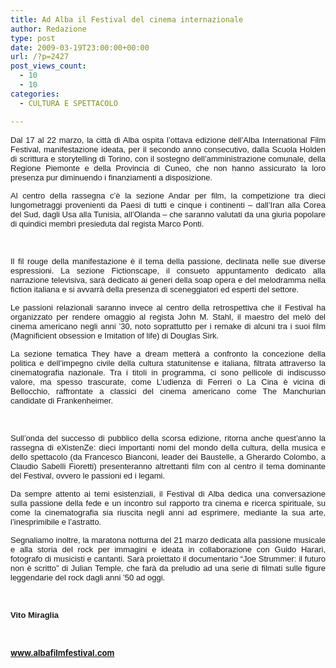 ```yaml
---
title: Ad Alba il Festival del cinema internazionale
author: Redazione
type: post
date: 2009-03-19T23:00:00+00:00
url: /?p=2427
post_views_count:
  - 10
  - 10
categories:
  - CULTURA E SPETTACOLO

---
```

<p style="text&#45;align: justify; ">
  <font face="Tahoma, sans&#45;serif"><font size="2">Dal 17 al 22 marzo, la citt&agrave; di Alba ospita l&rsquo;ottava edizione dell&rsquo;Alba International Film Festival, manifestazione ideata, per il secondo anno consecutivo, dalla Scuola Holden di scrittura e storytelling di Torino, con il sostegno dell&rsquo;amministrazione comunale, della Regione Piemonte e della Provincia di Cuneo, che non hanno assicurato la loro presenza pur diminuendo i finanziamenti a disposizione.</font></font>
</p>

<p style="margin&#45;bottom: 0cm; text&#45;align: justify; ">
  <font face="Tahoma, sans&#45;serif"><font size="2">Al centro della rassegna c&rsquo;&egrave; la sezione Andar per film, la competizione tra dieci lungometraggi provenienti da Paesi di tutti e cinque i continenti &ndash; dall&rsquo;Iran alla Corea del Sud, dagli Usa alla Tunisia, all&rsquo;Olanda &ndash; che saranno valutati da una giuria popolare di quindici membri presieduta dal regista Marco Ponti.</font></font>
</p>

<p style="margin&#45;bottom: 0cm" align="justify">
  &nbsp;
</p>

<p style="margin&#45;bottom: 0cm" align="justify">
  <font face="Tahoma, sans&#45;serif"><font size="2">Il fil rouge della manifestazione &egrave; il tema della passione, declinata nelle sue diverse espressioni. La sezione Fictionscape, il consueto appuntamento dedicato alla narrazione televisiva, sar&agrave; dedicato ai generi della soap opera e del melodramma nella fiction italiana e si avvarr&agrave; della presenza di sceneggiatori ed esperti del settore.</font></font>
</p>

<p style="margin&#45;bottom: 0cm" align="justify">
  <font face="Tahoma, sans&#45;serif"><font size="2">Le passioni relazionali saranno invece al centro della retrospettiva che il Festival ha organizzato per rendere omaggio al regista John M. Stahl, il maestro del mel&ograve; del cinema americano negli anni &rsquo;30, noto soprattutto per i remake di alcuni tra i suoi film (Magnificient obsession e Imitation of life) di Douglas Sirk.</font></font>
</p>

<p style="margin&#45;bottom: 0cm" align="justify">
  <font face="Tahoma, sans&#45;serif"><font size="2">La sezione tematica They have a dream metter&agrave; a confronto la concezione della politica e dell&rsquo;impegno civile della cultura statunitense e italiana, filtrata attraverso la cinematografia nazionale. Tra i titoli in programma, ci sono pellicole di indiscusso valore, ma spesso trascurate, come L&rsquo;udienza di Ferreri o La Cina &egrave; vicina di Bellocchio, raffrontate a classici del cinema americano come The Manchurian candidate di Frankenheimer.</font></font>
</p>

<p style="margin&#45;bottom: 0cm" align="justify">
  &nbsp;
</p>

<p style="margin&#45;bottom: 0cm" align="justify">
  <font face="Tahoma, sans&#45;serif"><font size="2">Sull&rsquo;onda del successo di pubblico della scorsa edizione, ritorna anche quest&rsquo;anno la rassegna di eXistenZe: dieci importanti nomi del mondo della cultura, della musica e dello spettacolo (da Francesco Bianconi, leader dei Baustelle, a Gherardo Colombo, a Claudio Sabelli Fioretti) presenteranno altrettanti film con al centro il tema dominante del Festival, ovvero le passioni ed i legami.</font></font>
</p>

<p style="margin&#45;bottom: 0cm" align="justify">
  <font face="Tahoma, sans&#45;serif"><font size="2">Da sempre attento ai temi esistenziali, il Festival di Alba dedica una conversazione sulla passione della fede e un incontro sul rapporto tra cinema e ricerca spirituale, su come la cinematografia sia riuscita negli anni ad esprimere, mediante la sua arte, l&rsquo;inesprimibile e l&rsquo;astratto.</font></font>
</p>

<p style="margin&#45;bottom: 0cm" align="justify">
  <font face="Tahoma, sans&#45;serif"><font size="2">Segnaliamo inoltre, la maratona notturna del 21 marzo dedicata alla passione musicale e alla storia del rock per immagini e ideata in collaborazione con Guido Harari, fotografo di musicisti e cantanti. Sar&agrave; proiettato il documentario &ldquo;Joe Strummer: il futuro non &egrave; scritto&rdquo; di Julian Temple, che far&agrave; da preludio ad una serie di filmati sulle figure leggendarie del rock dagli anni &rsquo;50 ad oggi. </font></font>
</p>

<p style="margin&#45;bottom: 0cm" align="justify">
  &nbsp;
</p>

<p style="margin&#45;bottom: 0cm" align="justify">
  <font face="Tahoma, sans&#45;serif"><font size="2"><strong>Vito Miraglia</strong></font></font>
</p>

<p style="margin&#45;bottom: 0cm" align="justify">
  &nbsp;
</p>

<p style="margin&#45;bottom: 0cm" align="justify">
  <strong><font size="2"><a href="https://www.albafilmfestival.com/">www.albafilmfestival.com</a> </font></strong>
</p>
